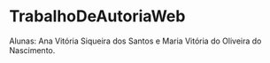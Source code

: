 # TrabalhoDeAutoriaWeb
Alunas: 
Ana Vitória Siqueira dos Santos e Maria Vitória do Oliveira do Nascimento.
